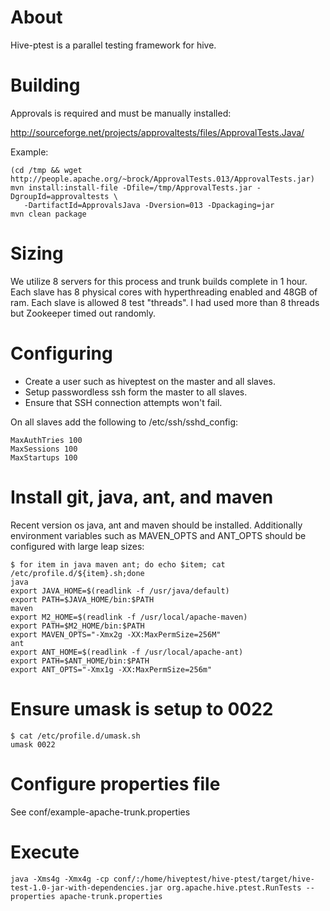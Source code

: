 # About

Hive-ptest is a parallel testing framework for hive.

# Building

Approvals is required and must be manually installed:

http://sourceforge.net/projects/approvaltests/files/ApprovalTests.Java/

Example:

    (cd /tmp && wget http://people.apache.org/~brock/ApprovalTests.013/ApprovalTests.jar)
    mvn install:install-file -Dfile=/tmp/ApprovalTests.jar -DgroupId=approvaltests \
       -DartifactId=ApprovalsJava -Dversion=013 -Dpackaging=jar
    mvn clean package

# Sizing

We utilize 8 servers for this process and trunk builds complete in 1 hour. Each slave
has 8 physical cores with hyperthreading enabled and 48GB of ram. Each slave is allowed
8 test "threads". I had used more than 8 threads but Zookeeper timed out randomly.

# Configuring

* Create a user such as hiveptest on the master and all slaves.
* Setup passwordless ssh form the master to all slaves.
* Ensure that SSH connection attempts won't fail.

On all slaves add the following to /etc/ssh/sshd_config:

    MaxAuthTries 100
    MaxSessions 100
    MaxStartups 100

# Install git, java, ant, and maven

Recent version os java, ant and maven should be installed. Additionally environment variables
such as MAVEN_OPTS and ANT_OPTS should be configured with large leap sizes:

    $ for item in java maven ant; do echo $item; cat /etc/profile.d/${item}.sh;done
    java
    export JAVA_HOME=$(readlink -f /usr/java/default)
    export PATH=$JAVA_HOME/bin:$PATH
    maven
    export M2_HOME=$(readlink -f /usr/local/apache-maven)
    export PATH=$M2_HOME/bin:$PATH
    export MAVEN_OPTS="-Xmx2g -XX:MaxPermSize=256M"
    ant
    export ANT_HOME=$(readlink -f /usr/local/apache-ant)
    export PATH=$ANT_HOME/bin:$PATH
    export ANT_OPTS="-Xmx1g -XX:MaxPermSize=256m"

# Ensure umask is setup to 0022

    $ cat /etc/profile.d/umask.sh 
    umask 0022

# Configure properties file

See conf/example-apache-trunk.properties

# Execute


    java -Xms4g -Xmx4g -cp conf/:/home/hiveptest/hive-ptest/target/hive-test-1.0-jar-with-dependencies.jar org.apache.hive.ptest.RunTests --properties apache-trunk.properties
